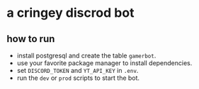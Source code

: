 # a cringey discrod bot

## how to run

- install postgresql and create the table `gamerbot`.
- use your favorite package manager to install dependencies.
- set `DISCORD_TOKEN` and `YT_API_KEY` in `.env`.
- run the `dev` or `prod` scripts to start the bot.
